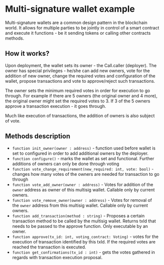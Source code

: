 # Multi-signature wallet example
Multi-signature wallets are a common design pattern in the blockchain world. It allows for multiple parties to be jointly in control of a smart contract and execute it functions - be it sending tokens or calling other contracts methods.

## How it works?
Upon deployment, the wallet sets its owner - the Call.caller (deployer). The owner has special privileges - he/she can add new owners, vote for the addition of new owner, change the required votes and configuration of the wallet, propose transactions and vote to approve/reject such transactions.

The owner sets the minimum required votes in order for execution to go through. For example if there are 5 owners (the original owner and 4 more), the original owner might set the required votes to 3. If 3 of the 5 owners approve a transaction execution - it goes through.

Much like execution of transactions, the addition of owners is also subject of vote.

## Methods description
- `function init_owner(owner : address)` - function used before wallet is set to configured in order to add additional owners by the deployer.
- `function configure()` - marks the wallet as set and functional. Further additions of owners can only be done through voting
- `function vote_change_requirement(new_required: int, vote: bool)` - changes how many votes of the owners are needed for transaction to go through
- `function vote_add_owner(owner : address)` - Votes for addition of the `owner` address as owner of this multisig wallet. Callable only by current owners.
- `function vote_remove_owner(owner : address)` - Votes for removal of the `owner` address from this multisig wallet. Callable only by current owners.
- `function add_transaction(method : string)` - Proposes a certain transaction method to be called by the multisig wallet. Returns txId that needs to be passed to the approve function. Only executable by an owner.
- `function approve(tx_id: int, voting_contract: Voting)` - votes for the execution of transaction identified by this txId. If the required votes are reached the transaction is executed.
- `function get_confirmations(tx_id : int)` - gets the votes gathered in regards with transaction execution proposal.